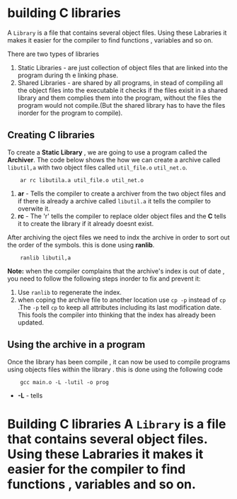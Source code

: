# building C libraries

A `Library` is a file that contains several object files. Using these Labraries it makes it easier  for the compiler to find functions , variables and so on.


There are two types of libraries 

1. Static Libraries - are just collection of object files that are linked into the program during th e linking phase.
1. Shared Libraries - are shared by all programs, in stead of compiling all the object files into the executable it checks if the files exisit in a shared library and them complies them into the program, without the files the program would not compile.(But the shared library has to have the files inorder for the program to compile).

## Creating C libraries 

To create a **Static Library** , we are going to use a program called the **Archiver**. The code below shows the how we can create a archive called `libutil,a` with two object files called `util_file.o` `util_net.o`.

```
	ar rc libutila.a util_file.o util_net.o
```

1. **ar** - Tells the compiler to create a archiver from the two object files and if there is already a archive called `libutil.a` it tells the compiler to overwite it.
1. **rc** - The 'r' tells the compiler to replace older object files and the **C** tells it to create the library if it already doesnt exist.

After archiving the oject files we need to indx the archive in order to sort out the order of the symbols. this is done using **ranlib**.

```
	ranlib libutil,a
```

**Note:** when the compiler complains that the archive's index is out of date , you need to follow the following steps inorder to fix and prevent it:

1. Use `ranlib` to regenerate the index.
1. when coping the archive file to another location use `cp -p` instead of `cp` .The `-p` tell `cp` to keep all attributes including its last modification date. This fools the compiler into thinking that the index has already been updated.


## Using the archive in a program

Once the library has been compile , it can now be used to compile programs using objects files within the library . this is done using the following code 

```
	gcc main.o -L -lutil -o prog
```

- **-L** - tells 
# Building C libraries                                                                                                          A `Library` is a file that contains several object files. Using these Labraries it makes it easier  for the compiler to find functions , variables and so on.                                                                                                   
